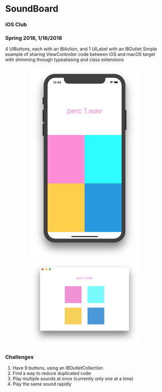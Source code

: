 # SoundBoard
### iOS Club
### Spring 2018, 1/16/2018

4 UIButtons, each with an IBAction, and 1 UILabel with an IBOutlet
Simple example of sharing ViewController code between iOS and macOS target with shimming through typealiasing and class extensions

<p align="center">
  <img src="screenshot.png" width=350px>
  <img src="screenshot_macOS.png" width=350px>
</p>

### Challenges
1. Have 9 buttons, using an IBOutletCollection
2. Find a way to reduce duplicated code 
3. Play multiple sounds at once (currently only one at a time)
4. Play the same sound rapidly
